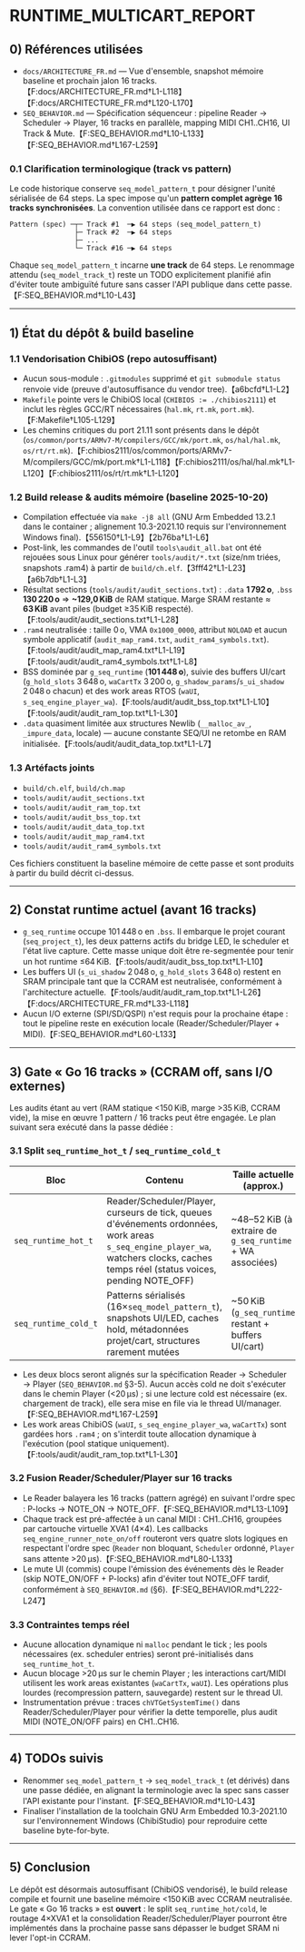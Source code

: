 # RUNTIME_MULTICART_REPORT

## 0) Références utilisées
- `docs/ARCHITECTURE_FR.md` — Vue d'ensemble, snapshot mémoire baseline et prochain jalon 16 tracks.【F:docs/ARCHITECTURE_FR.md†L1-L118】【F:docs/ARCHITECTURE_FR.md†L120-L170】
- `SEQ_BEHAVIOR.md` — Spécification séquenceur : pipeline Reader → Scheduler → Player, 16 tracks en parallèle, mapping MIDI CH1..CH16, UI Track & Mute.【F:SEQ_BEHAVIOR.md†L10-L133】【F:SEQ_BEHAVIOR.md†L167-L259】

### 0.1 Clarification terminologique (track vs pattern)

Le code historique conserve `seq_model_pattern_t` pour désigner l'unité sérialisée de 64 steps. La spec impose qu'un **pattern complet agrège 16 tracks synchronisées**. La convention utilisée dans ce rapport est donc :

```
Pattern (spec) ─┬─ Track #1  ─▶ 64 steps (seq_model_pattern_t)
                ├─ Track #2  ─▶ 64 steps
                ├─ ...
                └─ Track #16 ─▶ 64 steps
```

Chaque `seq_model_pattern_t` incarne **une track** de 64 steps. Le renommage attendu (`seq_model_track_t`) reste un TODO explicitement planifié afin d'éviter toute ambiguïté future sans casser l'API publique dans cette passe.【F:SEQ_BEHAVIOR.md†L10-L43】

---

## 1) État du dépôt & build baseline

### 1.1 Vendorisation ChibiOS (repo autosuffisant)
- Aucun sous-module : `.gitmodules` supprimé et `git submodule status` renvoie vide (preuve d'autosuffisance du vendor tree).【a6bcfd†L1-L2】
- `Makefile` pointe vers le ChibiOS local (`CHIBIOS := ./chibios2111`) et inclut les règles GCC/RT nécessaires (`hal.mk`, `rt.mk`, `port.mk`).【F:Makefile†L105-L129】
- Les chemins critiques du port 21.11 sont présents dans le dépôt (`os/common/ports/ARMv7-M/compilers/GCC/mk/port.mk`, `os/hal/hal.mk`, `os/rt/rt.mk`).【F:chibios2111/os/common/ports/ARMv7-M/compilers/GCC/mk/port.mk†L1-L118】【F:chibios2111/os/hal/hal.mk†L1-L120】【F:chibios2111/os/rt/rt.mk†L1-L120】

### 1.2 Build release & audits mémoire (baseline 2025-10-20)
- Compilation effectuée via `make -j8 all` (GNU Arm Embedded 13.2.1 dans le container ; alignement 10.3-2021.10 requis sur l'environnement Windows final).【556150†L1-L9】【2b76ba†L1-L6】
- Post-link, les commandes de l'outil `tools\audit_all.bat` ont été rejouées sous Linux pour générer `tools/audit/*.txt` (size/nm triées, snapshots .ram4) à partir de `build/ch.elf`.【3fff42†L1-L23】【a6b7db†L1-L3】
- Résultat sections (`tools/audit/audit_sections.txt`) : `.data` **1 792 o**, `.bss` **130 220 o** ⇒ **~129,0 KiB** de RAM statique. Marge SRAM restante ≈ **63 KiB** avant piles (budget ≥35 KiB respecté).【F:tools/audit/audit_sections.txt†L1-L28】
- `.ram4` neutralisée : taille 0 o, VMA `0x1000_0000`, attribut `NOLOAD` et aucun symbole applicatif (`audit_map_ram4.txt`, `audit_ram4_symbols.txt`).【F:tools/audit/audit_map_ram4.txt†L1-L19】【F:tools/audit/audit_ram4_symbols.txt†L1-L8】
- BSS dominée par `g_seq_runtime` (**101 448 o**), suivie des buffers UI/cart (`g_hold_slots` 3 648 o, `waCartTx` 3 200 o, `g_shadow_params`/`s_ui_shadow` 2 048 o chacun) et des work areas RTOS (`waUI`, `s_seq_engine_player_wa`).【F:tools/audit/audit_bss_top.txt†L1-L10】【F:tools/audit/audit_ram_top.txt†L1-L30】
- `.data` quasiment limitée aux structures Newlib (`__malloc_av_`, `_impure_data`, locale) — aucune constante SEQ/UI ne retombe en RAM initialisée.【F:tools/audit/audit_data_top.txt†L1-L7】

### 1.3 Artéfacts joints
- `build/ch.elf`, `build/ch.map`
- `tools/audit/audit_sections.txt`
- `tools/audit/audit_ram_top.txt`
- `tools/audit/audit_bss_top.txt`
- `tools/audit/audit_data_top.txt`
- `tools/audit/audit_map_ram4.txt`
- `tools/audit/audit_ram4_symbols.txt`

Ces fichiers constituent la baseline mémoire de cette passe et sont produits à partir du build décrit ci-dessus.

---

## 2) Constat runtime actuel (avant 16 tracks)

- `g_seq_runtime` occupe 101 448 o en `.bss`. Il embarque le projet courant (`seq_project_t`), les deux patterns actifs du bridge LED, le scheduler et l'état live capture. Cette masse unique doit être re-segmentée pour tenir un hot runtime ≤64 KiB.【F:tools/audit/audit_bss_top.txt†L1-L10】
- Les buffers UI (`s_ui_shadow` 2 048 o, `g_hold_slots` 3 648 o) restent en SRAM principale tant que la CCRAM est neutralisée, conformément à l'architecture actuelle.【F:tools/audit/audit_ram_top.txt†L1-L26】【F:docs/ARCHITECTURE_FR.md†L33-L118】
- Aucun I/O externe (SPI/SD/QSPI) n'est requis pour la prochaine étape : tout le pipeline reste en exécution locale (Reader/Scheduler/Player + MIDI).【F:SEQ_BEHAVIOR.md†L60-L133】

---

## 3) Gate « Go 16 tracks » (CCRAM off, sans I/O externes)

Les audits étant au vert (RAM statique <150 KiB, marge >35 KiB, CCRAM vide), la mise en œuvre 1 pattern / 16 tracks peut être engagée. Le plan suivant sera exécuté dans la passe dédiée :

### 3.1 Split `seq_runtime_hot_t` / `seq_runtime_cold_t`

| Bloc | Contenu | Taille actuelle (approx.) | Objectif |
|------|---------|----------------------------|----------|
| `seq_runtime_hot_t` | Reader/Scheduler/Player, curseurs de tick, queues d'événements ordonnées, work areas `s_seq_engine_player_wa`, watchers clocks, caches temps réel (status voices, pending NOTE_OFF) | ~48–52 KiB (à extraire de `g_seq_runtime` + WA associées) | ≤64 KiB (SRAM principale) |
| `seq_runtime_cold_t` | Patterns sérialisés (16×`seq_model_pattern_t`), snapshots UI/LED, caches hold, métadonnées projet/cart, structures rarement mutées | ~50 KiB (`g_seq_runtime` restant + buffers UI/cart) | Reste en SRAM principale, accès amorti hors tick |

- Les deux blocs seront alignés sur la spécification Reader → Scheduler → Player (`SEQ_BEHAVIOR.md` §3-5). Aucun accès cold ne doit s'exécuter dans le chemin Player (<20 µs) ; si une lecture cold est nécessaire (ex. chargement de track), elle sera mise en file via le thread UI/manager.【F:SEQ_BEHAVIOR.md†L167-L259】
- Les work areas ChibiOS (`waUI`, `s_seq_engine_player_wa`, `waCartTx`) sont gardées hors `.ram4` ; on s'interdit toute allocation dynamique à l'exécution (pool statique uniquement).【F:tools/audit/audit_ram_top.txt†L1-L30】

### 3.2 Fusion Reader/Scheduler/Player sur 16 tracks

- Le Reader balayera les 16 tracks (pattern agrégé) en suivant l'ordre spec : P-locks → NOTE_ON → NOTE_OFF.【F:SEQ_BEHAVIOR.md†L13-L109】
- Chaque track est pré-affectée à un canal MIDI : CH1..CH16, groupées par cartouche virtuelle XVA1 (4×4). Les callbacks `seq_engine_runner_note_on/off` routeront vers quatre slots logiques en respectant l'ordre spec (`Reader` non bloquant, `Scheduler` ordonné, `Player` sans attente >20 µs).【F:SEQ_BEHAVIOR.md†L80-L133】
- Le mute UI (commis) coupe l'émission des événements dès le Reader (skip NOTE_ON/OFF + P-locks) afin d'éviter tout NOTE_OFF tardif, conformément à `SEQ_BEHAVIOR.md` (§6).【F:SEQ_BEHAVIOR.md†L222-L247】

### 3.3 Contraintes temps réel

- Aucune allocation dynamique ni `malloc` pendant le tick ; les pools nécessaires (ex. scheduler entries) seront pré-initialisés dans `seq_runtime_hot_t`.
- Aucun blocage >20 µs sur le chemin Player ; les interactions cart/MIDI utilisent les work areas existantes (`waCartTx`, `waUI`). Les opérations plus lourdes (recompression pattern, sauvegarde) restent sur le thread UI.
- Instrumentation prévue : traces `chVTGetSystemTime()` dans Reader/Scheduler/Player pour vérifier la dette temporelle, plus audit MIDI (NOTE_ON/OFF pairs) en CH1..CH16.

---

## 4) TODOs suivis
- Renommer `seq_model_pattern_t` → `seq_model_track_t` (et dérivés) dans une passe dédiée, en alignant la terminologie avec la spec sans casser l'API existante pour l'instant.【F:SEQ_BEHAVIOR.md†L10-L43】
- Finaliser l'installation de la toolchain GNU Arm Embedded 10.3-2021.10 sur l'environnement Windows (ChibiStudio) pour reproduire cette baseline byte-for-byte.

---

## 5) Conclusion

Le dépôt est désormais autosuffisant (ChibiOS vendorisé), le build release compile et fournit une baseline mémoire <150 KiB avec CCRAM neutralisée. Le gate « Go 16 tracks » est **ouvert** : le split `seq_runtime_hot/cold`, le routage 4×XVA1 et la consolidation Reader/Scheduler/Player pourront être implémentés dans la prochaine passe sans dépasser le budget SRAM ni lever l'opt-in CCRAM.
